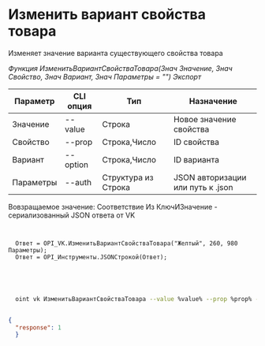 ﻿---
sidebar_position: 6
---

# Изменить вариант свойства товара
 Изменяет значение варианта существующего свойства товара


*Функция ИзменитьВариантСвойстваТовара(Знач Значение, Знач Свойство, Знач Вариант, Знач Параметры = "") Экспорт*

  | Параметр | CLI опция | Тип | Назначение |
  |-|-|-|-|
  | Значение | --value | Строка | Новое значение свойства |
  | Свойство | --prop | Строка,Число | ID свойства |
  | Вариант | --option | Строка,Число | ID варианта |
  | Параметры | --auth | Структура из Строка | JSON авторизации или путь к .json |

  
  Вовзращаемое значение:   Соответствие Из КлючИЗначение - сериализованный JSON ответа от VK      

```bsl title="Пример кода"
	
  
  Ответ = OPI_VK.ИзменитьВариантСвойстваТовара("Желтый", 260, 980 Параметры);
  Ответ = OPI_Инструменты.JSONСтрокой(Ответ);
  

	
```

```sh title="Пример команд CLI"
    
  oint vk ИзменитьВариантСвойстваТовара --value %value% --prop %prop% --option %option% --auth %auth%

```


```json title="Результат"

{
  "response": 1
  }

```
